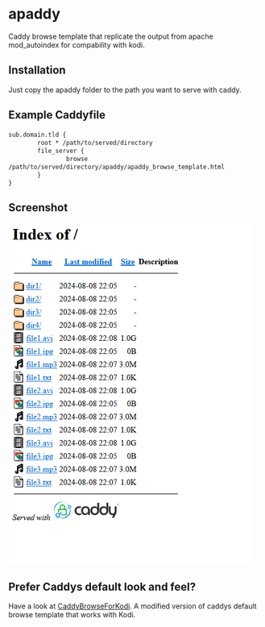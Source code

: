 # apaddy
Caddy browse template that replicate the output from apache mod_autoindex for compability with kodi.
## Installation
Just copy the apaddy folder to the path you want to serve with caddy.
## Example Caddyfile
```
sub.domain.tld {
        root * /path/to/served/directory
        file_server {
                browse /path/to/served/directory/apaddy/apaddy_browse_template.html
        }
}

```
## Screenshot
![screenshot](.github/screenshot.png)
## Prefer Caddys default look and feel?
Have a look at [CaddyBrowseForKodi](https://github.com/h00tomsu/CaddyBrowseForKodi). A modified version of caddys default browse template that works with Kodi.